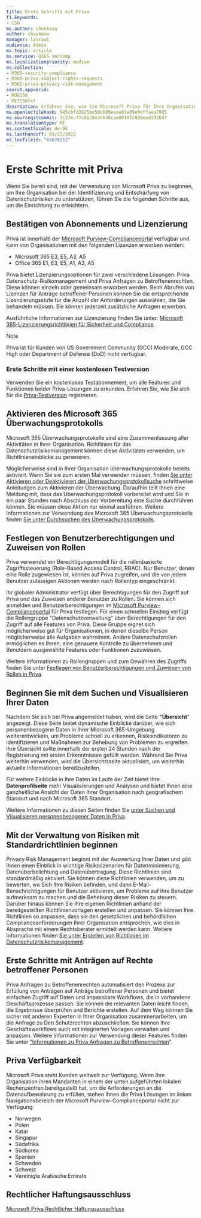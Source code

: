 ```yaml
---
title: Erste Schritte mit Priva
f1.keywords:
- CSH
ms.author: chvukosw
author: chvukosw
manager: laurawi
audience: Admin
ms.topic: article
ms.service: O365-seccomp
ms.localizationpriority: medium
ms.collection:
- M365-security-compliance
- M365-priva-subject-rights-requests
- M365-priva-privacy-risk-management
search.appverid:
- MOE150
- MET150fcf
description: Erfahren Sie, wie Sie Microsoft Priva für Ihre Organisation einrichten, Rollen und Berechtigungen festlegen und wichtige Einstellungen konfigurieren.
ms.openlocfilehash: 945cbfd2625be50cb89eeaa8fe09e0effaea79d5
ms.sourcegitcommit: 3c27ecf7c86c8a3db38cae8819fc090eed192b4f
ms.translationtype: MT
ms.contentlocale: de-DE
ms.lasthandoff: 05/25/2022
ms.locfileid: "65678212"
---
```

# <a name="get-started-with-priva"></a>Erste Schritte mit Priva

Wenn Sie bereit sind, mit der Verwendung von Microsoft Priva zu beginnen, um Ihre Organisation bei der Identifizierung und Entschärfung von Datenschutzrisiken zu unterstützen, führen Sie die folgenden Schritte aus, um die Einrichtung zu erleichtern.

## <a name="confirm-subscriptions-and-licensing"></a>Bestätigen von Abonnements und Lizenzierung

Priva ist innerhalb der [Microsoft Purview-Complianceportal](https://compliance.microsoft.com/) verfügbar und kann von Organisationen mit den folgenden Lizenzen erworben werden:

- Microsoft 365 E3, E5, A3, A5
- Office 365 E1, E3, E5, A1, A3, A5

Priva bietet Lizenzierungsoptionen für zwei verschiedene Lösungen: Priva Datenschutz-Risikomanagement und Priva Anfragen zu Betroffenenrechten. Diese können einzeln oder gemeinsam erworben werden. Beim Abrufen von Lizenzen für Anträge betroffener Personen können Sie die entsprechende Lizenzierungsstufe für die Anzahl der Anforderungen auswählen, die Sie behandeln müssen. Sie können jederzeit zusätzliche Anfragen erwerben.

Ausführliche Informationen zur Lizenzierung finden Sie unter: [Microsoft 365-Lizenzierungsrichtlinien für Sicherheit und Compliance](/office365/servicedescriptions/microsoft-365-service-descriptions/microsoft-365-tenantlevel-services-licensing-guidance/microsoft-365-security-compliance-licensing-guidance#microsoft-priva).

> [!Note]
> Priva ist für Kunden von US Government Community (GCC) Moderate, GCC High oder Department of Defense (DoD) nicht verfügbar.

### <a name="start-a-free-trial"></a>Erste Schritte mit einer kostenlosen Testversion

Verwenden Sie ein kostenloses Testabonnement, um alle Features und Funktionen beider Priva-Lösungen zu erkunden. Erfahren Sie, wie Sie sich für die [Priva-Testversion](priva-trial.md) registrieren.

## <a name="enable-the-microsoft-365-audit-log"></a>Aktivieren des Microsoft 365 Überwachungsprotokolls

Microsoft 365 Überwachungsprotokolle sind eine Zusammenfassung aller Aktivitäten in Ihrer Organisation. Richtlinien für das Datenschutzrisikomanagement können diese Aktivitäten verwenden, um Richtlinieneinblicke zu generieren.

Möglicherweise sind in Ihrer Organisation überwachungsprotokolle bereits aktiviert. Wenn Sie sie zum ersten Mal verwenden müssen, finden [Sie unter Aktivieren oder Deaktivieren der Überwachungsprotokollsuche](/microsoft-365/compliance/turn-audit-log-search-on-or-off) schrittweise Anleitungen zum Aktivieren der Überwachung. Daraufhin teilt Ihnen eine Meldung mit, dass das Überwachungsprotokoll vorbereitet wird und Sie in ein paar Stunden nach Abschluss der Vorbereitung eine Suche durchführen können. Sie müssen diese Aktion nur einmal ausführen. Weitere Informationen zur Verwendung des Microsoft 365 Überwachungsprotokolls finden [Sie unter Durchsuchen des Überwachungsprotokolls](/microsoft-365/compliance/search-the-audit-log-in-security-and-compliance).

## <a name="set-user-permissions-and-assign-roles"></a>Festlegen von Benutzerberechtigungen und Zuweisen von Rollen

Priva verwendet ein Berechtigungsmodell für die rollenbasierte Zugriffssteuerung (Role-Based Access Control, RBAC). Nur Benutzer, denen eine Rolle zugewiesen ist, können auf Priva zugreifen, und die von jedem Benutzer zulässigen Aktionen werden nach Rollentyp eingeschränkt.

Ihr globaler Administrator verfügt über Berechtigungen für den Zugriff auf Priva und das Zuweisen anderer Benutzer zu Rollen. Sie können sich anmelden und Benutzerberechtigungen im [Microsoft Purview-Complianceportal](https://compliance.microsoft.com/) für Priva festlegen. Für einen schnellen Einstieg verfügt die Rollengruppe "Datenschutzverwaltung" über Berechtigungen für den Zugriff auf alle Features von Priva. Diese Gruppe eignet sich möglicherweise gut für Organisationen, in denen dieselbe Person möglicherweise alle Aufgaben wahrnimmt. Andere Datenschutzrollen ermöglichen es Ihnen, eine genauere Kontrolle zu übernehmen und Benutzern ausgewählte Features oder Funktionen zuzuweisen.

Weitere Informationen zu Rollengruppen und zum Gewähren des Zugriffs finden Sie unter [Festlegen von Benutzerberechtigungen und Zuweisen von Rollen in Priva](priva-permissions.md).

## <a name="start-finding-and-visualizing-your-data"></a>Beginnen Sie mit dem Suchen und Visualisieren Ihrer Daten

Nachdem Sie sich bei Priva angemeldet haben, wird die Seite **"Übersicht**" angezeigt. Diese Seite bietet dynamische Einblicke darüber, wie sich personenbezogene Daten in Ihrer Microsoft 365-Umgebung weiterentwickeln, um Probleme schnell zu erkennen, Risikoindikatoren zu identifizieren und Maßnahmen zur Behebung von Problemen zu ergreifen. Ihre Übersicht sollte innerhalb der ersten 24 Stunden nach der Registrierung mit ersten Erkenntnissen gefüllt werden. Während Sie Priva weiterhin verwenden, wird die Übersichtsseite aktualisiert, um weiterhin aktuelle Informationen bereitzustellen.

Für weitere Einblicke in Ihre Daten im Laufe der Zeit bietet Ihre **Datenprofilseite** mehr Visualisierungen und Analysen und bietet Ihnen eine ganzheitliche Ansicht der Daten Ihrer Organisation nach geografischem Standort und nach Microsoft 365 Standort.

Weitere Informationen zu diesen Seiten finden Sie [unter Suchen und Visualisieren personenbezogener Daten in Priva](priva-data-profile.md).

## <a name="start-managing-risks-with-default-policies"></a>Mit der Verwaltung von Risiken mit Standardrichtlinien beginnen

Privacy Risk Management beginnt mit der Auswertung Ihrer Daten und gibt Ihnen einen Einblick in wichtige Risikoszenarien für Datenminimierung, Datenüberbelichtung und Datenübertragung. Diese Richtlinien sind standardmäßig aktiviert. Sie können diese Richtlinien verwenden, um zu bewerten, wo Sich Ihre Risiken befinden, und dann E-Mail-Benachrichtigungen für Benutzer aktivieren, um Probleme auf ihre Benutzer aufmerksam zu machen und die Behebung dieser Risiken zu steuern. Darüber hinaus können Sie ihre eigenen Richtlinien anhand der bereitgestellten Richtlinienvorlagen erstellen und anpassen. Sie können Ihre Richtlinien so anpassen, dass sie den gesetzlichen und behördlichen Complianceanforderungen Ihrer Organisation entsprechen, wie dies in Absprache mit einem Rechtsberater ermittelt werden kann. Weitere Informationen finden [Sie unter Erstellen von Richtlinien im Datenschutzrisikomanagement](risk-management-policies.md).

## <a name="get-started-with-subject-rights-requests"></a>Erste Schritte mit Anträgen auf Rechte betroffener Personen

Priva Anfragen zu Betroffenenrechten automatisiert den Prozess zur Erfüllung von Anträgen auf Anträge betroffener Personen und bietet einfachen Zugriff auf Daten und anpassbare Workflows, die in vorhandene Geschäftsprozesse passen. Sie können die relevanten Daten leicht finden, die Ergebnisse überprüfen und Berichte erstellen. Auf dem Weg können Sie sicher mit anderen Experten in Ihrer Organisation zusammenarbeiten, um die Anfrage zu Den Schutzrechten abzuschließen. Sie können Ihre Geschäftsworkflows auch mit integrierten Vorlagen verwalten und anpassen. Weitere Informationen zur Verwendung dieser Features finden Sie unter ["Informationen zu Priva Anfragen zu Betroffenenrechten](subject-rights-requests.md)".

## <a name="priva-availability"></a>Priva Verfügbarkeit

Microsoft Priva steht Kunden weltweit zur Verfügung. Wenn Ihre Organisation ihren Mandanten in einem der unten aufgeführten lokalen Rechenzentren bereitgestellt hat, um die Anforderungen an die Datenaufbewahrung zu erfüllen, stehen Ihnen die Priva Lösungen im linken Navigationsbereich der Microsoft Purview-Complianceportal nicht zur Verfügung:

- Norwegen
- Polen
- Katar
- Singapur
- Südafrika
- Südkorea
- Spanien
- Schweden
- Schweiz
- Vereinigte Arabische Emirate

## <a name="legal-disclaimer"></a>Rechtlicher Haftungsausschluss

[Microsoft Priva Rechtlicher Haftungsausschluss](priva-disclaimer.md)
